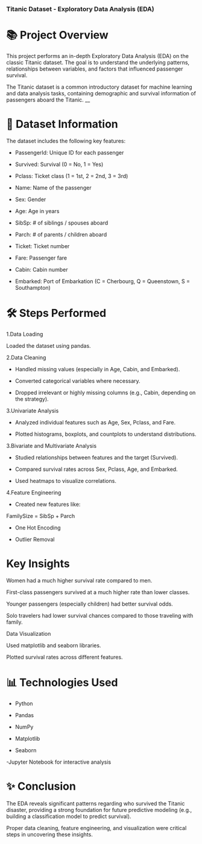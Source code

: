 ### Titanic Dataset - Exploratory Data Analysis (EDA)

# 📚 Project Overview
This project performs an in-depth Exploratory Data Analysis (EDA) on the classic Titanic dataset.
The goal is to understand the underlying patterns, relationships between variables, and factors that influenced passenger survival.

The Titanic dataset is a common introductory dataset for machine learning and data analysis tasks, containing demographic and survival information of passengers aboard the Titanic.
__

# 📂 Dataset Information

The dataset includes the following key features:

- PassengerId: Unique ID for each passenger

- Survived: Survival (0 = No, 1 = Yes)

- Pclass: Ticket class (1 = 1st, 2 = 2nd, 3 = 3rd)

- Name: Name of the passenger

- Sex: Gender

- Age: Age in years

- SibSp: # of siblings / spouses aboard

- Parch: # of parents / children aboard

- Ticket: Ticket number

- Fare: Passenger fare

- Cabin: Cabin number

- Embarked: Port of Embarkation (C = Cherbourg, Q = Queenstown, S = Southampton)

# 🛠 Steps Performed

1.Data Loading

Loaded the dataset using pandas.

2.Data Cleaning

- Handled missing values (especially in Age, Cabin, and Embarked).

- Converted categorical variables where necessary.

- Dropped irrelevant or highly missing columns (e.g., Cabin, depending on the strategy).

3.Univariate Analysis

- Analyzed individual features such as Age, Sex, Pclass, and Fare.

- Plotted histograms, boxplots, and countplots to understand distributions.

3.Bivariate and Multivariate Analysis

- Studied relationships between features and the target (Survived).

- Compared survival rates across Sex, Pclass, Age, and Embarked.

- Used heatmaps to visualize correlations.

4.Feature Engineering

- Created new features like:

FamilySize = SibSp + Parch 

- One Hot Encoding

- Outlier Removal


# Key Insights

Women had a much higher survival rate compared to men.

First-class passengers survived at a much higher rate than lower classes.

Younger passengers (especially children) had better survival odds.

Solo travelers had lower survival chances compared to those traveling with family.

Data Visualization

Used matplotlib and seaborn libraries.

Plotted survival rates across different features.


# 📊 Technologies Used
- Python

- Pandas

- NumPy

- Matplotlib

- Seaborn

-Jupyter Notebook for interactive analysis


# ✨ Conclusion
The EDA reveals significant patterns regarding who survived the Titanic disaster, providing a strong foundation for future predictive modeling (e.g., building a classification model to predict survival).

Proper data cleaning, feature engineering, and visualization were critical steps in uncovering these insights.

